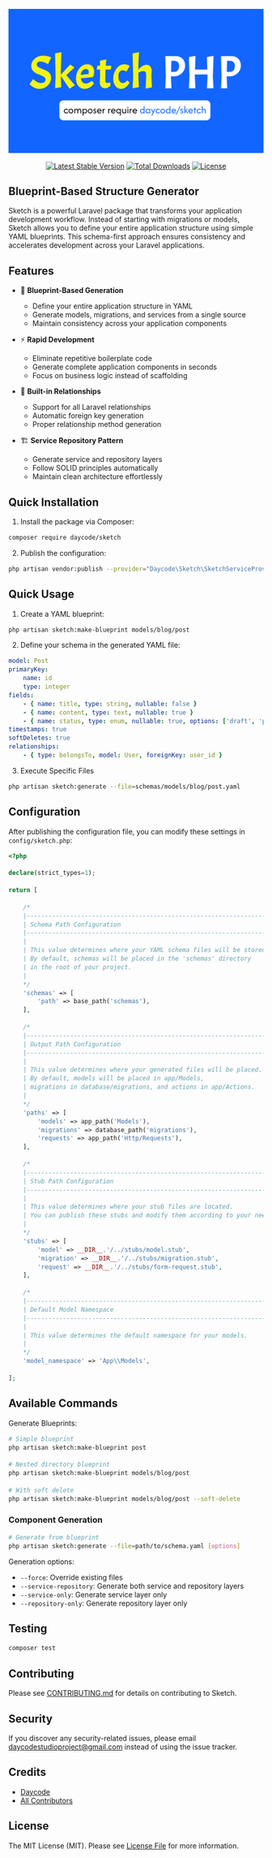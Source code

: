 <p align="center">
  <img src="https://github.com/dayCod/sketch/blob/master/art/sketch-logo.png" alt="Sketch Logo">
</p>

<p align="center">
  <a href="https://packagist.org/packages/daycode/sketch"><img src="https://img.shields.io/packagist/v/daycode/sketch" alt="Latest Stable Version"></a>
  <a href="https://packagist.org/packages/daycode/sketch"><img src="https://img.shields.io/packagist/dt/daycode/sketch" alt="Total Downloads"></a>
  <a href="https://packagist.org/packages/daycode/sketch"><img src="https://img.shields.io/packagist/l/daycode/sketch" alt="License"></a>
</p>

## Blueprint-Based Structure Generator

Sketch is a powerful Laravel package that transforms your application development workflow. Instead of starting with migrations or models, Sketch allows you to define your entire application structure using simple YAML blueprints. This schema-first approach ensures consistency and accelerates development across your Laravel applications.

## Features

- 📝 **Blueprint-Based Generation**
  - Define your entire application structure in YAML
  - Generate models, migrations, and services from a single source
  - Maintain consistency across your application components

- ⚡ **Rapid Development**
  - Eliminate repetitive boilerplate code
  - Generate complete application components in seconds
  - Focus on business logic instead of scaffolding

- 🧩 **Built-in Relationships**
  - Support for all Laravel relationships
  - Automatic foreign key generation
  - Proper relationship method generation

- 🏗️ **Service Repository Pattern**
  - Generate service and repository layers
  - Follow SOLID principles automatically
  - Maintain clean architecture effortlessly

## Quick Installation

1. Install the package via Composer:
```bash
composer require daycode/sketch
```

2. Publish the configuration:
```bash
php artisan vendor:publish --provider="Daycode\Sketch\SketchServiceProvider"
```

## Quick Usage

1. Create a YAML blueprint:
```bash
php artisan sketch:make-blueprint models/blog/post
```

2. Define your schema in the generated YAML file:
```yaml
model: Post
primaryKey:
    name: id
    type: integer
fields:
    - { name: title, type: string, nullable: false }
    - { name: content, type: text, nullable: true }
    - { name: status, type: enum, nullable: true, options: ['draft', 'published'] }
timestamps: true
softDeletes: true
relationships:
    - { type: belongsTo, model: User, foreignKey: user_id }
```

3. Execute Specific Files
```bash
php artisan sketch:generate --file=schemas/models/blog/post.yaml
```

## Configuration

After publishing the configuration file, you can modify these settings in `config/sketch.php`:
```php
<?php

declare(strict_types=1);

return [

    /*
    |--------------------------------------------------------------------------
    | Schema Path Configuration
    |--------------------------------------------------------------------------
    |
    | This value determines where your YAML schema files will be stored.
    | By default, schemas will be placed in the 'schemas' directory
    | in the root of your project.
    |
    */
    'schemas' => [
        'path' => base_path('schemas'),
    ],

    /*
    |--------------------------------------------------------------------------
    | Output Path Configuration
    |--------------------------------------------------------------------------
    |
    | This value determines where your generated files will be placed.
    | By default, models will be placed in app/Models,
    | migrations in database/migrations, and actions in app/Actions.
    |
    */
    'paths' => [
        'models' => app_path('Models'),
        'migrations' => database_path('migrations'),
        'requests' => app_path('Http/Requests'),
    ],

    /*
    |--------------------------------------------------------------------------
    | Stub Path Configuration
    |--------------------------------------------------------------------------
    |
    | This value determines where your stub files are located.
    | You can publish these stubs and modify them according to your needs.
    |
    */
    'stubs' => [
        'model' => __DIR__.'/../stubs/model.stub',
        'migration' => __DIR__.'/../stubs/migration.stub',
        'request' => __DIR__.'/../stubs/form-request.stub',
    ],

    /*
    |--------------------------------------------------------------------------
    | Default Model Namespace
    |--------------------------------------------------------------------------
    |
    | This value determines the default namespace for your models.
    |
    */
    'model_namespace' => 'App\\Models',

];

```

## Available Commands

Generate Blueprints:
```bash
# Simple blueprint
php artisan sketch:make-blueprint post

# Nested directory blueprint
php artisan sketch:make-blueprint models/blog/post

# With soft delete
php artisan sketch:make-blueprint models/blog/post --soft-delete
```

### Component Generation
```bash
# Generate from blueprint
php artisan sketch:generate --file=path/to/schema.yaml [options]
```

Generation options:
- `--force`: Override existing files
- `--service-repository`: Generate both service and repository layers
- `--service-only`: Generate service layer only
- `--repository-only`: Generate repository layer only

## Testing

```bash
composer test
```

## Contributing

Please see [CONTRIBUTING.md](CONTRIBUTING.md) for details on contributing to Sketch.

## Security

If you discover any security-related issues, please email daycodestudioproject@gmail.com instead of using the issue tracker.

## Credits

- [Daycode](https://github.com/dayCod)
- [All Contributors](../../contributors)

## License

The MIT License (MIT). Please see [License File](LICENSE.md) for more information.
